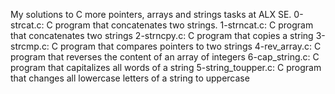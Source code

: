 My solutions to C more pointers, arrays and strings tasks at ALX SE.
0-strcat.c: C program that concatenates two strings.
1-strncat.c: C program that concatenates two strings
2-strncpy.c: C program that copies a string
3-strcmp.c: C program that compares pointers to two strings
4-rev_array.c: C program that reverses the content of an array of integers
6-cap_string.c: C program that capitalizes all words of a string
5-string_toupper.c: C program that changes all lowercase letters of a string to uppercase
